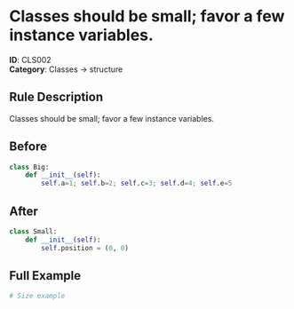 # Classes should be small; favor a few instance variables.

**ID**: CLS002  
**Category**: Classes → structure

## Rule Description
Classes should be small; favor a few instance variables.

## Before
```python
class Big:
    def __init__(self):
        self.a=1; self.b=2; self.c=3; self.d=4; self.e=5
```

## After  
```python
class Small:
    def __init__(self):
        self.position = (0, 0)
```

## Full Example
```python
# Size example
```
